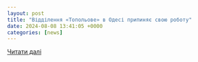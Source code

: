 ```yaml
---
layout: post
title: "Відділення «Топольове» в Одесі припиняє свою роботу"
date: 2024-08-08 13:41:05 +0000
categories: [news]
---
```


[Читати далі](https://www.otpbank.com.ua/about/news/476124/)
